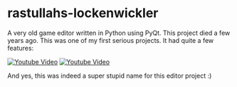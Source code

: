 # rastullahs-lockenwickler
A very old game editor written in Python using PyQt. This project died a few years ago. This was one of my first serious projects. It had quite a few features:

[![Youtube Video](https://img.youtube.com/vi/A7yR9L17cJc/0.jpg)](https://www.youtube.com/watch?v=A7yR9L17cJc)
[![Youtube Video](https://img.youtube.com/vi/J-1ekVyv19o/0.jpg)](https://www.youtube.com/watch?v=J-1ekVyv19o)


And yes, this was indeed a super stupid name for this editor project :)
